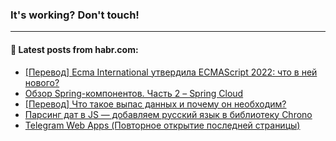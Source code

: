### It's working? Don't touch!

---
<!--
#### 🛠️ Technical stack:

![C++](https://img.shields.io/badge/C++-informational?logo=c%2B%2B&style=flat&logoColor=white&color=9C033A)
![Java](https://img.shields.io/badge/Java-informational?logo=java&style=flat&logoColor=white&color=007396)
![Kotlin](https://img.shields.io/badge/Kotlin-informational?logo=Kotlin&style=flat&logoColor=white&color=0095D5)
![JS](https://img.shields.io/badge/JS-informational?logo=javaScript&style=flat&logoColor=black&color=F7Df1E) <br>
![HTML5](https://img.shields.io/badge/HTML5-informational?logo=html5&style=flat&logoColor=white&color=E34F26)
![CSS3](https://img.shields.io/badge/CSS3-informational?logo=css3&style=flat&logoColor=white&color=157286)
![Sass](https://img.shields.io/badge/Saas-informational?logo=sass&style=flat&logoColor=white&color=hotpink)
![PHP](https://img.shields.io/badge/PHP-informational?logo=php&style=flat&logoColor=white&color=777BB4) <br>
![WebPAck](https://img.shields.io/badge/WebPack-informational?logo=webPack&style=flat&logoColor=white&color=FF6F00)
![Bootstrap](https://img.shields.io/badge/Bootstrap-informational?logo=Bootstrap&style=flat&logoColor=white&color=7952B3)
![MySQL](https://img.shields.io/badge/MySQL-informational?logo=MySQL&style=flat&logoColor=white&color=00f) <br>
![NodeJS](https://img.shields.io/badge/NodeJS-informational?logo=node.js&style=flat&logoColor=white&color=43853D)
![Spring](https://img.shields.io/badge/Spring-informational?logo=Spring&style=flat&logoColor=white&color=0A9EDC)
![Angular](https://img.shields.io/badge/Vue-informational?logo=vue.js&style=flat&logoColor=white&color=red)
![Git](https://img.shields.io/badge/Git-informational?logo=git&style=flat&logoColor=white&color=darkorange)

___
-->

#### 💬 Latest posts from habr.com:

<!-- BLOG-POST-LIST:START -->
- [[Перевод] Ecma International утвердила ECMAScript 2022: что в ней нового?](https://habr.com/ru/post/676032/?utm_source=habrahabr&utm_medium=rss&utm_campaign=676032)
- [Обзор Spring-компонентов. Часть 2 – Spring Cloud](https://habr.com/ru/post/674882/?utm_source=habrahabr&utm_medium=rss&utm_campaign=674882)
- [[Перевод] Что такое выпас данных и почему он необходим?](https://habr.com/ru/post/675796/?utm_source=habrahabr&utm_medium=rss&utm_campaign=675796)
- [Парсинг дат в JS — добавляем русский язык в библиотеку Chrono](https://habr.com/ru/post/676026/?utm_source=habrahabr&utm_medium=rss&utm_campaign=676026)
- [Telegram Web Apps &lpar;Повторное открытие последней страницы&rpar;](https://habr.com/ru/post/676016/?utm_source=habrahabr&utm_medium=rss&utm_campaign=676016)
<!-- BLOG-POST-LIST:END -->
